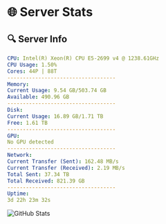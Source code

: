 # 🌐 Server Stats
## 🔍 Server Info
```yaml
CPU: Intel(R) Xeon(R) CPU E5-2699 v4 @ 1238.61GHz
CPU Usage: 1.50%
Cores: 44P | 88T
-----------------------------------
Memory:
Current Usage: 9.54 GB/503.74 GB
Available: 490.96 GB
-----------------------------------
Disk:
Current Usage: 16.89 GB/1.71 TB
Free: 1.61 TB
-----------------------------------
GPU:
No GPU detected
-----------------------------------
Network:
Current Transfer (Sent): 162.48 MB/s
Current Transfer (Received): 2.19 MB/s
Total Sent: 37.34 TB
Total Received: 821.39 GB
-----------------------------------
Uptime:
3d 22h 23m 32s
```
![GitHub Stats](https://img.shields.io/badge/Updated-2025-02-11_21:06:50-blue)